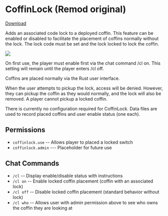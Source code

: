 # CoffinLock (Remod original)

[Download](https://code.remod.org/CoffinLock.cs)

Adds an associated code lock to a deployed coffin.  This feature can be enabled or disabled to facilitate the placement of coffins normally without the lock.  The lock code must be set and the lock locked to lock the coffin.

![](https://i.imgur.com/aupMhSp.jpg)

On first use, the player must enable first via the chat command /cl on.  This setting will remain until the player enters /cl off.

Coffins are placed normally via the Rust user interface.

When the user attempts to pickup the lock, access will be denied.  However, they can pickup the coffin as they would normally, and the lock will also be removed.   A player cannot pickup a locked coffin.

There is currently no configuration required for CoffinLock.  Data files are used to record placed coffins and user enable status (one each).

## Permissions

- `coffinlock.use` -- Allows player to placed a locked switch
- `coffinlock.admin` --- Placeholder for future use

## Chat Commands

- `/cl` -- Display enable/disable status with instructions
- `/cl on` -- Enable locked coffin placement (coffin with an associated lock)
- `/cl off` -- Disable locked coffin placement (standard behavior without lock)
- `/cl who` -- Allows user with admin permission above to see who owns the coffin they are looking at
